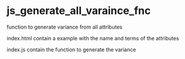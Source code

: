 # js_generate_all_varaince_fnc

function to generate variance from all attributes 

index.html contain a example with the name and terms of the attributes 

index.js contain the function to generate the variance 
